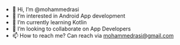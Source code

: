 - 👋 Hi, I’m @mohammedrasi
- 👀 I’m interested in Android App development
- 🌱 I’m currently learning Kotlin
- 💞️ I’m looking to collaborate on App Developers
- 📫 How to reach me? Can reach via mohammedrasi@gmail.com

<!---
mohammedrasi/mohammedrasi is a ✨ special ✨ repository because its `README.md` (this file) appears on your GitHub profile.
You can click the Preview link to take a look at your changes.
--->
